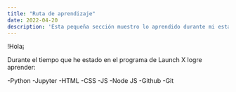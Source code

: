 ```yaml
---
title: "Ruta de aprendizaje"
date: 2022-04-20
description: 'Esta pequeña sección muestro lo aprendido durante mi estancia en Launch X'
---
```


!Hola¡

Durante el tiempo que he estado en el programa de Launch X logre aprender:

-Python
-Jupyter
-HTML
-CSS
-JS
-Node JS
-Github
-Git

